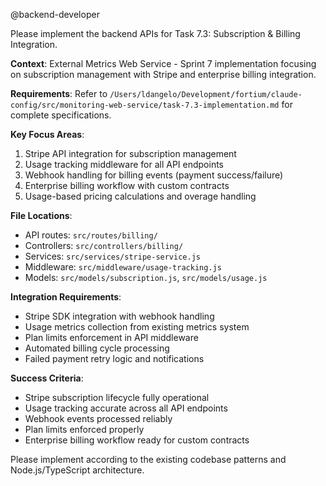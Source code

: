 @backend-developer

Please implement the backend APIs for Task 7.3: Subscription & Billing Integration.

**Context**: External Metrics Web Service - Sprint 7 implementation focusing on subscription management with Stripe and enterprise billing integration.

**Requirements**: 
Refer to `/Users/ldangelo/Development/fortium/claude-config/src/monitoring-web-service/task-7.3-implementation.md` for complete specifications.

**Key Focus Areas**:
1. Stripe API integration for subscription management
2. Usage tracking middleware for all API endpoints
3. Webhook handling for billing events (payment success/failure)
4. Enterprise billing workflow with custom contracts
5. Usage-based pricing calculations and overage handling

**File Locations**:
- API routes: `src/routes/billing/`
- Controllers: `src/controllers/billing/`
- Services: `src/services/stripe-service.js`
- Middleware: `src/middleware/usage-tracking.js`
- Models: `src/models/subscription.js`, `src/models/usage.js`

**Integration Requirements**:
- Stripe SDK integration with webhook handling
- Usage metrics collection from existing metrics system
- Plan limits enforcement in API middleware
- Automated billing cycle processing
- Failed payment retry logic and notifications

**Success Criteria**:
- Stripe subscription lifecycle fully operational
- Usage tracking accurate across all API endpoints
- Webhook events processed reliably
- Plan limits enforced properly
- Enterprise billing workflow ready for custom contracts

Please implement according to the existing codebase patterns and Node.js/TypeScript architecture.